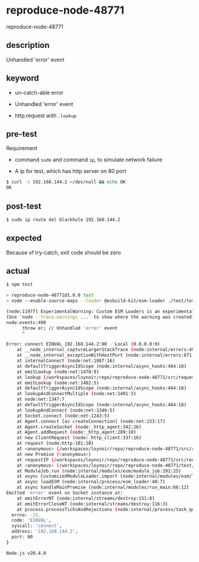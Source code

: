 # reproduce-node-48771

reproduce-node-48771

## description

Unhandled 'error' event

## keyword

- un-catch-able error

- Unhandled 'error' event

- http.request with `.lookup`

## pre-test

Requirement

- command `sudo` and command `ip`, to simulate network failure

- A ip for test, which has http server on 80 port

```sh
$ curl -s 192.168.144.2 >/dev/null && echo OK
OK
```

## post-test

```sh
$ sudo ip route del blackhole 192.168.144.2
```

## expected

Because of try-catch, exit code should be zero

## actual

```sh
$ npm test

> reproduce-node-48771@1.0.0 test
> node --enable-source-maps --loader @esbuild-kit/esm-loader ./test/test.mts

(node:11977) ExperimentalWarning: Custom ESM Loaders is an experimental feature and might change at any time
(Use `node --trace-warnings ...` to show where the warning was created)
node:events:490
      throw er; // Unhandled 'error' event
      ^

Error: connect EINVAL 192.168.144.2:80 - Local (0.0.0.0:0)
    at __node_internal_captureLargerStackTrace (node:internal/errors:496:5)
    at __node_internal_exceptionWithHostPort (node:internal/errors:671:12)
    at internalConnect (node:net:1087:16)
    at defaultTriggerAsyncIdScope (node:internal/async_hooks:464:18)
    at emitLookup (node:net:1478:9)
    at lookup (/workspaces/loynoir/repo/reproduce-node-48771/src/request-ip.mts:23:21)
    at emitLookup (node:net:1402:5)
    at defaultTriggerAsyncIdScope (node:internal/async_hooks:464:18)
    at lookupAndConnectMultiple (node:net:1401:3)
    at node:net:1347:7
    at defaultTriggerAsyncIdScope (node:internal/async_hooks:464:18)
    at lookupAndConnect (node:net:1346:5)
    at Socket.connect (node:net:1243:5)
    at Agent.connect [as createConnection] (node:net:233:17)
    at Agent.createSocket (node:_http_agent:342:26)
    at Agent.addRequest (node:_http_agent:289:10)
    at new ClientRequest (node:_http_client:337:16)
    at request (node:http:101:10)
    at <anonymous> (/workspaces/loynoir/repo/reproduce-node-48771/src/request-ip.mts:14:31)
    at new Promise (<anonymous>)
    at requestIP (/workspaces/loynoir/repo/reproduce-node-48771/src/request-ip.mts:13:11)
    at <anonymous> (/workspaces/loynoir/repo/reproduce-node-48771/test/test.mts:14:11)
    at ModuleJob.run (node:internal/modules/esm/module_job:192:25)
    at async CustomizedModuleLoader.import (node:internal/modules/esm/loader:228:24)
    at async loadESM (node:internal/process/esm_loader:40:7)
    at async handleMainPromise (node:internal/modules/run_main:66:12)
Emitted 'error' event on Socket instance at:
    at emitErrorNT (node:internal/streams/destroy:151:8)
    at emitErrorCloseNT (node:internal/streams/destroy:116:3)
    at process.processTicksAndRejections (node:internal/process/task_queues:82:21) {
  errno: -22,
  code: 'EINVAL',
  syscall: 'connect',
  address: '192.168.144.2',
  port: 80
}

Node.js v20.4.0
```
